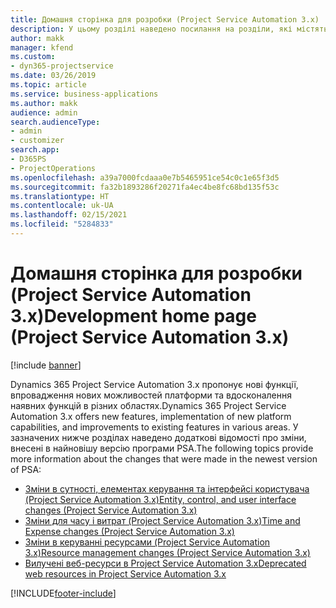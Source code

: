 ```yaml
---
title: Домашня сторінка для розробки (Project Service Automation 3.x)
description: У цьому розділі наведено посилання на розділи, які містять відомості для Dynamics 365 Project Service Automation (PSA) версії 3.x.
author: makk
manager: kfend
ms.custom:
- dyn365-projectservice
ms.date: 03/26/2019
ms.topic: article
ms.service: business-applications
ms.author: makk
audience: admin
search.audienceType:
- admin
- customizer
search.app:
- D365PS
- ProjectOperations
ms.openlocfilehash: a39a7000fcdaaa0e7b5465951ce54c0c1e65f3d5
ms.sourcegitcommit: fa32b1893286f20271fa4ec4be8fc68bd135f53c
ms.translationtype: HT
ms.contentlocale: uk-UA
ms.lasthandoff: 02/15/2021
ms.locfileid: "5284833"
---
```

# <a name="development-home-page-project-service-automation-3x"></a><span data-ttu-id="75cd6-103">Домашня сторінка для розробки (Project Service Automation 3.x)</span><span class="sxs-lookup"><span data-stu-id="75cd6-103">Development home page (Project Service Automation 3.x)</span></span>

[!include [banner](../../includes/psa-now-project-operations.md)]

<span data-ttu-id="75cd6-104">Dynamics 365 Project Service Automation 3.x пропонує нові функції, впровадження нових можливостей платформи та вдосконалення наявних функцій в різних областях.</span><span class="sxs-lookup"><span data-stu-id="75cd6-104">Dynamics 365 Project Service Automation 3.x offers new features, implementation of new platform capabilities, and improvements to existing features in various areas.</span></span> <span data-ttu-id="75cd6-105">У зазначених нижче розділах наведено додаткові відомості про зміни, внесені в найновішу версію програми PSA.</span><span class="sxs-lookup"><span data-stu-id="75cd6-105">The following topics provide more information about the changes that were made in the newest version of PSA:</span></span>

- [<span data-ttu-id="75cd6-106">Зміни в сутності, елементах керування та інтерфейсі користувача (Project Service Automation 3.x)</span><span class="sxs-lookup"><span data-stu-id="75cd6-106">Entity, control, and user interface changes (Project Service Automation 3.x)</span></span>](../developer-guides/entity-changes-v3.x.md)
- [<span data-ttu-id="75cd6-107">Зміни для часу і витрат (Project Service Automation 3.x)</span><span class="sxs-lookup"><span data-stu-id="75cd6-107">Time and Expense changes (Project Service Automation 3.x)</span></span>](../developer-guides/time-expense-changes-v3.x.md)
- [<span data-ttu-id="75cd6-108">Зміни в керуванні ресурсами (Project Service Automation 3.x)</span><span class="sxs-lookup"><span data-stu-id="75cd6-108">Resource management changes (Project Service Automation 3.x)</span></span>](../developer-guides/resource-management-changes-v3.x.md)
- [<span data-ttu-id="75cd6-109">Вилучені веб-ресурси в Project Service Automation 3.x</span><span class="sxs-lookup"><span data-stu-id="75cd6-109">Deprecated web resources in Project Service Automation 3.x</span></span>](../developer-guides/web-resources-deprecated-v3.x.md)


[!INCLUDE[footer-include](../../includes/footer-banner.md)]